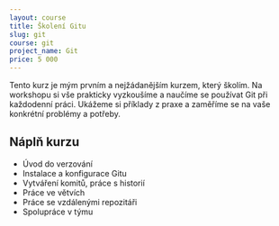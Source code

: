 ```yaml
---
layout: course
title: Školení Gitu
slug: git
course: git
project_name: Git
price: 5 000
---
```


Tento kurz je mým prvním a nejžádanějším kurzem, který školím. Na workshopu si vše prakticky vyzkoušíme a naučíme se používat Git při každodenní práci. Ukážeme si příklady z praxe a zaměříme se na vaše konkrétní problémy a potřeby.


## Náplň kurzu

- Úvod do verzování
- Instalace a konfigurace Gitu
- Vytváření komitů, práce s historií
- Práce ve větvích
- Práce se vzdálenými repozitáři
- Spolupráce v týmu


